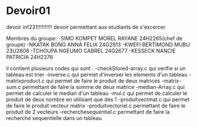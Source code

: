 # Devoir01
devoir inf231!!!!!!!!!!
 devoir permettant aux etudiants de s'excercer 
 
 Membres du groupe:
 	-SIMO KOMPET MOREL RAYANE 24H2265(chef de groupe)
 	-NKATAK BONG ANNA FELIX 24G2913
 	-KWEFI BERTIMOND MUBU 23U2808
 	-TCHOUPA NGEUMO CABREL 24G2677
 	-KESSECK NANCIE PATRICIA 24H2376
 
 il contient plusieurs codes qui sont :
   -checkStored-array.c qui verifie si un tableau est trier
   -inverse.c qui permet d'inverser les elements d'un tableau
   -matrixproduct.c qui permet de faire le produit de deux matrices
   -matrix-sum.c permettant de faire la somme de deux matrice
   -median-Array.c qui permet de calculer le median d'un tableau
   -mul.c qui permet de calculer le produit de deux nombre en utilisant que des 1
   -produitvectmat.c qui permet de faire le produit vecteur matrix
   -produitvectoriel.c permettant de faire le produit de 2 vecteurs
   -recherchesequentiel.c permettant de faire la recherche sequentielle dans un tsbleau
